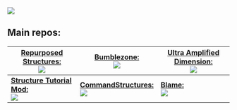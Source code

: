 <a href="https://github-readme-stats.vercel.app/api?username=TelepathicGrunt&show_icons=true&theme=vue-dark%22%3E">
  <img align="center" src="https://github-readme-stats.vercel.app/api?username=TelepathicGrunt&show_icons=true&include_all_commits=true&count_private=true&theme=react" />
</a>


## Main repos:


| **<a href="https://github.com/TelepathicGrunt/RepurposedStructures">Repurposed Structures:** <br><img src="https://tokei.rs/b1/github/TelepathicGrunt/RepurposedStructures?category=code" /></a>  | **<a href="https://github.com/TelepathicGrunt/Bumblezone">Bumblezone:** <br><img src="https://tokei.rs/b1/github/TelepathicGrunt/Bumblezone?category=code" /></a>                                  | **<a href="https://github.com/TelepathicGrunt/UltraAmplifiedDimension-Forge">Ultra Amplified Dimension:** <br><img src="https://tokei.rs/b1/github/TelepathicGrunt/UltraAmplifiedDimension-Forge?category=code" /></a> |
|---------------------------------------------------------------------------------------------------------------------------------------------------------------------------------------------------|----------------------------------------------------------------------------------------------------------------------------------------------------------------------------------------------------|------------------------------------------------------------------------------------------------------------------------------------------------------------------------------------------------------------------------|
| **<a href="https://github.com/TelepathicGrunt/StructureTutorialMod">Structure Tutorial Mod:** <br><img src="https://tokei.rs/b1/github/TelepathicGrunt/StructureTutorialMod?category=code" /></a> | **<a href="https://github.com/TelepathicGrunt/CommandStructures-Forge">CommandStructures:** <br><img src="https://tokei.rs/b1/github/TelepathicGrunt/CommandStructures-Forge?category=code" /></a> | **<a href="https://github.com/TelepathicGrunt/Blame">Blame:** <br><img src="https://tokei.rs/b1/github/TelepathicGrunt/Blame?category=code" /></a>                                                                     |

